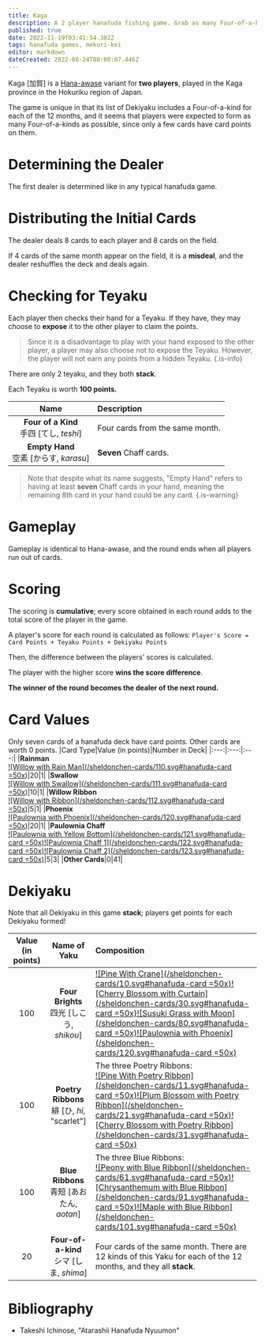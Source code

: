 ```yaml
---
title: Kaga
description: A 2 player hanafuda fishing game. Grab as many Four-of-a-kinds as you can!
published: true
date: 2022-11-19T03:41:54.302Z
tags: hanafuda games, mekuri-kei
editor: markdown
dateCreated: 2022-08-24T08:00:07.446Z
---
```


Kaga [加賀] is a [Hana-awase](/en/hanafuda/games/hana-awase) variant for **two players**, played in the Kaga province in the Hokuriku region of Japan.

The game is unique in that its list of Dekiyaku includes a Four-of-a-kind for each of the 12 months, and it seems that players were expected to form as many Four-of-a-kinds as possible, since only a few cards have card points on them.

# Determining the Dealer
The first dealer is determined like in any typical hanafuda game.

# Distributing the Initial Cards
The dealer deals 8 cards to each player and 8 cards on the field. 

If 4 cards of the same month appear on the field, it is a **misdeal**, and the dealer reshuffles the deck and deals again. 

# Checking for Teyaku
Each player then checks their hand for a Teyaku. If they have, they may choose to **expose** it to the other player to claim the points.

> Since it is a disadvantage to play with your hand exposed to the other player, a player may also choose not to expose the Teyaku. However, the player will not earn any points from a hidden Teyaku.
{.is-info}

There are only 2 teyaku, and they both **stack**.

Each Teyaku is worth **100 points.**

|Name|Description|
|:---:|:---|
**Four of a Kind**<br/>手四 [てし, *teshi*]|Four cards from the same month.|
**Empty Hand**<br/>空素 [からす, *karasu*]|**Seven** Chaff cards.|

> Note that despite what its name suggests, "Empty Hand" refers to having at least **seven** Chaff cards in your hand, meaning the remaining 8th card in your hand could be any card.
{.is-warning}

# Gameplay
Gameplay is identical to Hana-awase, and the round ends when all players run out of cards.

# Scoring
The scoring is **cumulative**; every score obtained in each round adds to the total score of the player in the game.

A player's score for each round is calculated as follows:
`Player's Score = Card Points + Teyaku Points + Dekiyaku Points`

Then, the difference between the players' scores is calculated.

The player with the higher score **wins the score difference**.

**The winner of the round becomes the dealer of the next round.**

# Card Values
Only seven cards of a hanafuda deck have card points. Other cards are worth 0 points.
|Card Type|Value (in points)|Number in Deck|
|:---:|:---:|:---:|
|**Rainman**</br>[![Willow with Rain Man](/sheldonchen-cards/110.svg#hanafuda-card =50x)](/en/hanafuda/suits/willow#rain-man)|20|1|
|**Swallow**</br>[![Willow with Swallow](/sheldonchen-cards/111.svg#hanafuda-card =50x)](/en/hanafuda/suits/willow#swallow)|10|1|
|**Willow Ribbon**</br>[![Willow with Ribbon](/sheldonchen-cards/112.svg#hanafuda-card =50x)](/en/hanafuda/suits/willow#plain-ribbon)|5|1|
|**Phoenix**</br>[![Paulownia with Phoenix](/sheldonchen-cards/120.svg#hanafuda-card =50x)](/en/hanafuda/suits/paulownia#phoenix)|20|1|
|**Paulownia Chaff**</br>[![Paulownia with Yellow Bottom](/sheldonchen-cards/121.svg#hanafuda-card =50x)](/en/hanafuda/suits/paulownia#yellow-bottom-chaff)[![Paulownia Chaff 1](/sheldonchen-cards/122.svg#hanafuda-card =50x)](/en/hanafuda/suits/paulownia#other-chaff)[![Paulownia Chaff 2](/sheldonchen-cards/123.svg#hanafuda-card =50x)](/en/hanafuda/suits/paulownia#other-chaff)|5|3|
|**Other Cards**|0|41|

# Dekiyaku
Note that all Dekiyaku in this game **stack**; players get points for each Dekiyaku formed!

|Value (in points)|Name of Yaku|Composition|
|:---:|:---:|:---|
|100|**Four Brights**<br/>四光 [しこう, *shikou*]|[![Pine With Crane](/sheldonchen-cards/10.svg#hanafuda-card =50x)](/en/hanafuda/suits/pine#crane-with-sun)[![Cherry Blossom with Curtain](/sheldonchen-cards/30.svg#hanafuda-card =50x)](/en/hanafuda/suits/cherry-blossom#flower-viewing-curtain)[![Susuki Grass with Moon](/sheldonchen-cards/80.svg#hanafuda-card =50x)](/en/hanafuda/suits/susuki-grass#full-moon)[![Paulownia with Phoenix](/sheldonchen-cards/120.svg#hanafuda-card =50x)](/en/hanafuda/suits/paulownia#phoenix)|
|100|**Poetry Ribbons**<br/>緋 [ひ, *hi*, "scarlet"]| The three Poetry Ribbons:<br>[![Pine With Poetry Ribbon](/sheldonchen-cards/11.svg#hanafuda-card =50x)](/en/hanafuda/suits/pine#poetry-ribbon)[![Plum Blossom with Poetry Ribbon](/sheldonchen-cards/21.svg#hanafuda-card =50x)](/en/hanafuda/suits/plum-blossom#poetry-ribbon)[![Cherry Blossom with Poetry Ribbon](/sheldonchen-cards/31.svg#hanafuda-card =50x)](/en/hanafuda/suits/cherry-blossom#poetry-ribbon)|
|100|**Blue Ribbons**<br/>青短 [あおたん, *aotan*]|The three Blue Ribbons:<br> [![Peony with Blue Ribbon](/sheldonchen-cards/61.svg#hanafuda-card =50x)](/en/hanafuda/suits/peony#blue-ribbon)[![Chrysanthemum with Blue Ribbon](/sheldonchen-cards/91.svg#hanafuda-card =50x)](/en/hanafuda/suits/chrysanthemum#blue-ribbon)[![Maple with Blue Ribbon](/sheldonchen-cards/101.svg#hanafuda-card =50x)](/en/hanafuda/suits/maple#blue-ribbon)|
|20|**Four-of-a-kind**<br>シマ [しま, *shima*]|Four cards of the same month. There are 12 kinds of this Yaku for each of the 12 months, and they all **stack**.|


# Bibliography
- Takeshi Ichinose, "Atarashii Hanafuda Nyuumon"